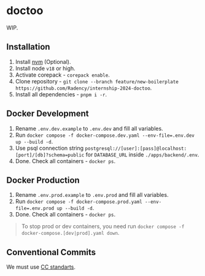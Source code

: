 # doctoo

WIP.

## Installation

1. Install [nvm](https://github.com/nvm-sh/nvm) (Optional).
2. Install node `v18` or high.
3. Activate corepack - `corepack enable`.
4. Clone repository -
   `git clone --branch feature/new-boilerplate https://github.com/Radency/internship-2024-doctoo`.
5. Install all dependencies - `pnpm i -r`.

## Docker Development

1. Rename `.env.dev.example` to `.env.dev` and fill all variables.
2. Run `docker compose -f docker-compose.dev.yaml --env-file=.env.dev up --build -d`.
3. Use psql connection string `postgresql://[user]:[pass]@localhost:[port]/[db]?schema=public` for
   `DATABASE_URL` inside `./apps/backend/.env`.
4. Done. Check all containers - `docker ps`.

## Docker Production

1. Rename `.env.prod.example` to `.env.prod` and fill all variables.
2. Run `docker compose -f docker-compose.prod.yaml --env-file=.env.prod up --build -d`.
3. Done. Check all containers - `docker ps`.

> To stop prod or dev containers, you need run
> `docker compose -f docker-compose.[dev|prod].yaml down`.

## Conventional Commits

We must use [CC standarts](https://www.conventionalcommits.org/en/v1.0.0/).
